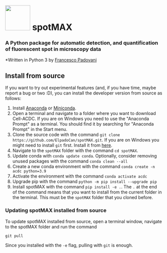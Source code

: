 # <a href="https://github.com/ElpadoCan/spotMAX_v2/blob/main/spotmax/resources/logo.svg"><img src="https://raw.githubusercontent.com/ElpadoCan/spotMAX_v2/main/spotmax/resources/logo.svg?token=GHSAT0AAAAAACBKBSCCI6NWGGFS36CZIOUCZBWUNIQ" width="80" height="80"></a> spotMAX

### A Python package for automatic **detection**, and **quantification** of fluorescent spot in microscopy data

*Written in Python 3 by [Francesco Padovani](https://github.com/ElpadoCan)


## Install from source

If you want to try out experimental features (and, if you have time, maybe report a bug or two :D), you can install the developer version from source as follows:

1. Install [Anaconda](https://www.anaconda.com/products/individual) or [Miniconda](https://docs.conda.io/en/latest/miniconda.html).
2. Open a terminal and navigate to a folder where you want to download Cell-ACDC. If you are on Windows you need to use the "Anaconda Prompt" as a terminal. You should find it by searching for "Anaconda Prompt" in the Start menu.
3. Clone the source code with the command `git clone https://github.com/ElpadoCan/spotMAX.git`. If you are on Windows you might need to install `git` first. Install it from [here](https://git-scm.com/download/win).
4. Navigate to the `spotMAX` folder with the command `cd spotMAX`.
5. Update conda with `conda update conda`. Optionally, consider removing unused packages with the command `conda clean --all`
6. Create a new conda environment with the command `conda create -n acdc python=3.9`
7. Activate the environment with the command `conda activate acdc`
8. Upgrade pip with the command `python -m pip install --upgrade pip`
9. Install spotMAX with the command `pip install -e .`. The `.` at the end of the command means that you want to install from the current folder in the terminal. This must be the `spotMAX` folder that you cloned before. 

### Updating spotMAX installed from source

To update spotMAX installed from source, open a terminal window, navigate to the spotMAX folder and run the command
```
git pull
```
Since you installed with the `-e` flag, pulling with `git` is enough.